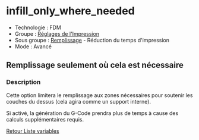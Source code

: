 # infill_only_where_needed

* Technologie : FDM
* Groupe : [Réglages de l'Impression](../print_settings/print_settings.md)
* Sous groupe : [Remplissage](../print_settings/print_settings.md#remplissage) - Réduction du temps d'impression
* Mode : Avancé

## Remplissage seulement où cela est nécessaire

### Description

Cette option limitera le remplissage aux zones nécessaires pour soutenir les couches du dessus (cela agira comme un support interne).

Si activé, la génération du G-Code prendra plus de temps à cause des calculs supplémentaires requis.

[Retour Liste variables](variable_list.md)